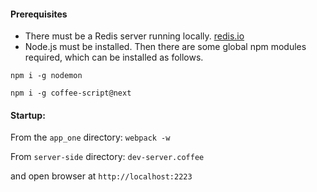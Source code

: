 



#### Prerequisites

- There must be a Redis server running locally.  [redis.io](redis.io)
- Node.js must be installed.  Then there are some global npm modules required, which can be installed as follows.

`npm i -g nodemon`

`npm i -g coffee-script@next`

#### Startup:

From the `app_one` directory:  `webpack -w`

From `server-side` directory:
`dev-server.coffee`

and open browser at `http://localhost:2223`
